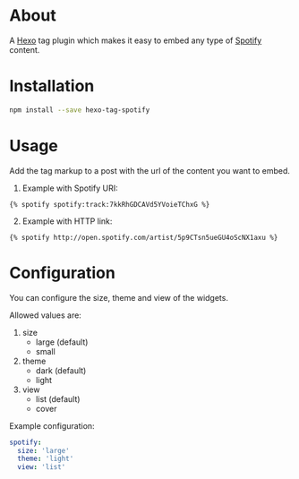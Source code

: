 # About #

A [Hexo](http://hexo.io/) tag plugin which makes it easy to embed any type of [Spotify](https://www.spotify.com) content.


# Installation #

```sh
npm install --save hexo-tag-spotify
```


# Usage #

Add the tag markup to a post with the url of the content you want to embed.

1. Example with Spotify URI:
```
{% spotify spotify:track:7kkRhGDCAVd5YVoieTChxG %}
```

2. Example with HTTP link:
```
{% spotify http://open.spotify.com/artist/5p9CTsn5ueGU4oScNX1axu %}
```

# Configuration #

You can configure the size, theme and view of the widgets.

Allowed values are:
1. size
	* large (default)
	* small
2. theme
	* dark (default)
	* light
3. view
	* list (default)
	* cover

Example configuration:
```yml
spotify:
  size: 'large'
  theme: 'light'
  view: 'list'
```
